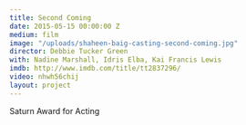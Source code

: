 ```yaml
---
title: Second Coming
date: 2015-05-15 00:00:00 Z
medium: film
image: "/uploads/shaheen-baig-casting-second-coming.jpg"
director: Debbie Tucker Green
with: Nadine Marshall, Idris Elba, Kai Francis Lewis
imdb: http://www.imdb.com/title/tt2837296/
video: nhwh56chij
layout: project
---
```


Saturn Award for Acting